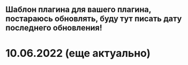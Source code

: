 ## Шаблон плагина для вашего плагина, постараюсь обновлять, буду тут писать дату последнего обновления!


# 10.06.2022 (еще актуально)

